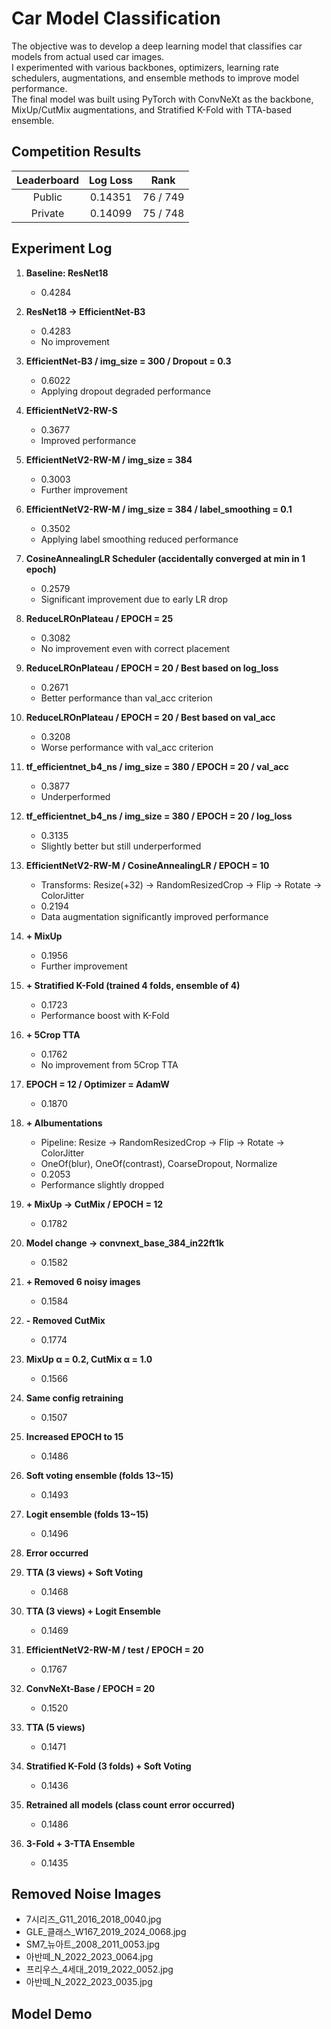 # Car Model Classification

The objective was to develop a deep learning model that classifies car models from actual used car images.  
I experimented with various backbones, optimizers, learning rate schedulers, augmentations, and ensemble methods to improve model performance.  
The final model was built using PyTorch with ConvNeXt as the backbone, MixUp/CutMix augmentations, and Stratified K-Fold with TTA-based ensemble.

## Competition Results

| Leaderboard         | Log Loss | Rank        |
|:-------------------:|:--------:|:-----------:|
| Public  | 0.14351   | 76 / 749    |
| Private | 0.14099   | 75 / 748    |

## Experiment Log

1. **Baseline: ResNet18**  
   - 0.4284

2. **ResNet18 → EfficientNet-B3**  
   - 0.4283  
   - No improvement

3. **EfficientNet-B3 / img_size = 300 / Dropout = 0.3**  
   - 0.6022  
   - Applying dropout degraded performance

4. **EfficientNetV2-RW-S**  
   - 0.3677  
   - Improved performance

5. **EfficientNetV2-RW-M / img_size = 384**  
   - 0.3003  
   - Further improvement

6. **EfficientNetV2-RW-M / img_size = 384 / label_smoothing = 0.1**  
   - 0.3502  
   - Applying label smoothing reduced performance

7. **CosineAnnealingLR Scheduler (accidentally converged at min in 1 epoch)**  
   - 0.2579  
   - Significant improvement due to early LR drop

8. **ReduceLROnPlateau / EPOCH = 25**  
   - 0.3082  
   - No improvement even with correct placement

9. **ReduceLROnPlateau / EPOCH = 20 / Best based on log_loss**  
   - 0.2671  
   - Better performance than val_acc criterion

10. **ReduceLROnPlateau / EPOCH = 20 / Best based on val_acc**  
    - 0.3208  
    - Worse performance with val_acc criterion

11. **tf_efficientnet_b4_ns / img_size = 380 / EPOCH = 20 / val_acc**  
    - 0.3877  
    - Underperformed

12. **tf_efficientnet_b4_ns / img_size = 380 / EPOCH = 20 / log_loss**  
    - 0.3135  
    - Slightly better but still underperformed

13. **EfficientNetV2-RW-M / CosineAnnealingLR / EPOCH = 10**  
    - Transforms: Resize(+32) → RandomResizedCrop → Flip → Rotate → ColorJitter  
    - 0.2194  
    - Data augmentation significantly improved performance

14. **+ MixUp**  
    - 0.1956  
    - Further improvement

15. **+ Stratified K-Fold (trained 4 folds, ensemble of 4)**  
    - 0.1723  
    - Performance boost with K-Fold

16. **+ 5Crop TTA**  
    - 0.1762  
    - No improvement from 5Crop TTA

17. **EPOCH = 12 / Optimizer = AdamW**  
    - 0.1870

18. **+ Albumentations**  
    - Pipeline: Resize → RandomResizedCrop → Flip → Rotate → ColorJitter  
    - OneOf(blur), OneOf(contrast), CoarseDropout, Normalize  
    - 0.2053  
    - Performance slightly dropped

19. **+ MixUp → CutMix / EPOCH = 12**  
    - 0.1782

20. **Model change → convnext_base_384_in22ft1k**  
    - 0.1582

21. **+ Removed 6 noisy images**  
    - 0.1584

22. **- Removed CutMix**  
    - 0.1774

23. **MixUp α = 0.2, CutMix α = 1.0**  
    - 0.1566

24. **Same config retraining**  
    - 0.1507

25. **Increased EPOCH to 15**  
    - 0.1486

26. **Soft voting ensemble (folds 13~15)**  
    - 0.1493

27. **Logit ensemble (folds 13~15)**  
    - 0.1496

28. **Error occurred**

29. **TTA (3 views) + Soft Voting**  
    - 0.1468

30. **TTA (3 views) + Logit Ensemble**  
    - 0.1469

31. **EfficientNetV2-RW-M / test / EPOCH = 20**  
    - 0.1767

32. **ConvNeXt-Base / EPOCH = 20**  
    - 0.1520

33. **TTA (5 views)**  
    - 0.1471

34. **Stratified K-Fold (3 folds) + Soft Voting**  
    - 0.1436

35. **Retrained all models (class count error occurred)**  
    - 0.1486

36. **3-Fold + 3-TTA Ensemble**  
    - 0.1435

## Removed Noise Images

- 7시리즈_G11_2016_2018_0040.jpg  
- GLE_클래스_W167_2019_2024_0068.jpg  
- SM7_뉴아트_2008_2011_0053.jpg  
- 아반떼_N_2022_2023_0064.jpg  
- 프리우스_4세대_2019_2022_0052.jpg  
- 아반떼_N_2022_2023_0035.jpg

## Model Demo
